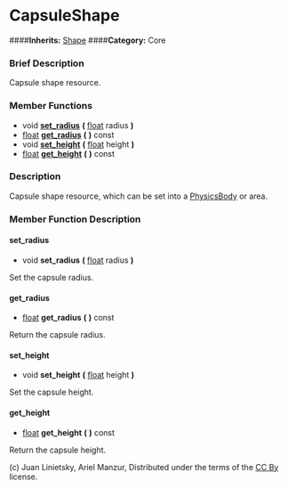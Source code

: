 #  CapsuleShape  
####**Inherits:** [Shape](class_shape)
####**Category:** Core

###  Brief Description  
Capsule shape resource.

###  Member Functions 
  * void  **[set&#95;radius](#set_radius)**  **(** [float](class_float) radius  **)**
  * [float](class_float)  **[get&#95;radius](#get_radius)**  **(** **)** const
  * void  **[set&#95;height](#set_height)**  **(** [float](class_float) height  **)**
  * [float](class_float)  **[get&#95;height](#get_height)**  **(** **)** const

###  Description  
Capsule shape resource, which can be set into a [PhysicsBody](class_physicsbody) or area.

###  Member Function Description  

#### <a name="set_radius">set_radius</a>
  * void  **set&#95;radius**  **(** [float](class_float) radius  **)**

Set the capsule radius.

#### <a name="get_radius">get_radius</a>
  * [float](class_float)  **get&#95;radius**  **(** **)** const

Return the capsule radius.

#### <a name="set_height">set_height</a>
  * void  **set&#95;height**  **(** [float](class_float) height  **)**

Set the capsule height.

#### <a name="get_height">get_height</a>
  * [float](class_float)  **get&#95;height**  **(** **)** const

Return the capsule height.


(c) Juan Linietsky, Ariel Manzur, Distributed under the terms of the [CC By](https://creativecommons.org/licenses/by/3.0/legalcode) license.
